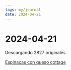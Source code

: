 ```yaml
---
tags: my/journal
date: 2024-04-21
---
```


# 2024-04-21

Descargando 2827 originales

[Espinacas con queso cottage](https://cookpad.com/es/recetas/17298304-revuelto-de-espinacas-y-queso-cottage)
